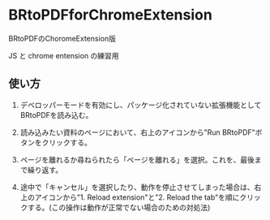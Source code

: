 # BRtoPDFforChromeExtension
BRtoPDFのChoromeExtension版

JS と chrome entension の練習用

## 使い方

1. デベロッパーモードを有効にし、パッケージ化されていない拡張機能としてBRtoPDFを読み込む。

2. 読み込みたい資料のページにおいて、右上のアイコンから"Run BRtoPDF"ボタンをクリックする。

3. ページを離れるか尋ねられたら「ページを離れる」を選択。これを、最後まで繰り返す。

4. 途中で「キャンセル」を選択したり、動作を停止させてしまった場合は、右上のアイコンから"1. Reload extension"と"2. Reload the tab"を順にクリックする。(この操作は動作が正常でない場合のための対処法)
